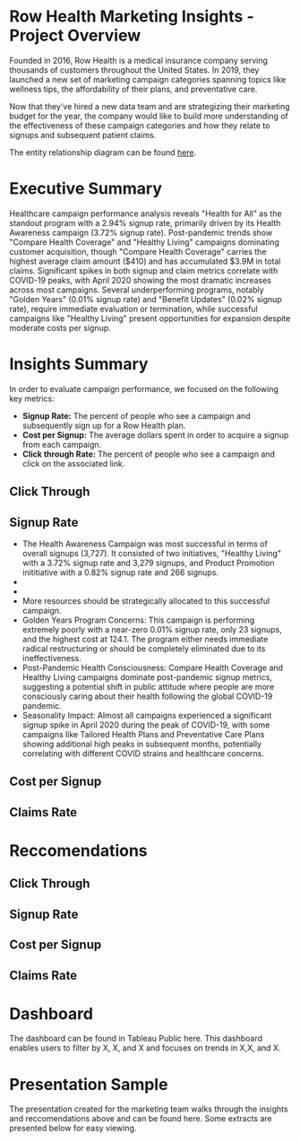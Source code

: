 # Row Health Marketing Insights - Project Overview

Founded in 2016, Row Health is a medical insurance company serving thousands of customers throughout the United States. In 2019, they launched a new set of marketing campaign categories spanning topics like wellness tips, the affordability of their plans, and preventative care. 

Now that they’ve hired a new data team and are strategizing their marketing budget for the year, the company would like to build more understanding of the effectiveness of these campaign categories and how they relate to signups and subsequent patient claims.

The entity relationship diagram can be found [here](https://github.com/madeleinevarda/RowHealth_analysis/blob/main/ERD.png). 

# Executive Summary

Healthcare campaign performance analysis reveals "Health for All" as the standout program with a 2.94% signup rate, primarily driven by its Health Awareness campaign (3.72% signup rate). Post-pandemic trends show "Compare Health Coverage" and "Healthy Living" campaigns dominating customer acquisition, though "Compare Health Coverage" carries the highest average claim amount ($410) and has accumulated $3.9M in total claims. Significant spikes in both signup and claim metrics correlate with COVID-19 peaks, with April 2020 showing the most dramatic increases across most campaigns. Several underperforming programs, notably "Golden Years" (0.01% signup rate) and "Benefit Updates" (0.02% signup rate), require immediate evaluation or termination, while successful campaigns like "Healthy Living" present opportunities for expansion despite moderate costs per signup.

# Insights Summary

In order to evaluate campaign performance, we focused on the following key metrics:

* **Signup Rate:** The percent of people who see a campaign and subsequently sign up for a Row Health plan.
* **Cost per Signup:** The average dollars spent in order to acquire a signup from each campaign.
* **Click through Rate:** The percent of people who see a campaign and click on the associated link.


## Click Through  

## Signup Rate 

* The Health Awareness Campaign was most successful in terms of overall signups (3,727). It consisted of two initiatives, "Healthy Living" with a 3.72% signup rate and 3,279 signups, and Product Promotion inititiative with a 0.82% signup rate and 266 signups. 
*
*
* More resources should be strategically allocated to this successful campaign.
* Golden Years Program Concerns: This campaign is performing extremely poorly with a near-zero 0.01% signup rate, only 23 signups, and the highest cost at 124.1. The program either needs immediate radical restructuring or should be completely eliminated due to its ineffectiveness.
* Post-Pandemic Health Consciousness: Compare Health Coverage and Healthy Living campaigns dominate post-pandemic signup metrics, suggesting a potential shift in public attitude where people are more consciously caring about their health following the global COVID-19 pandemic.
* Seasonality Impact: Almost all campaigns experienced a significant signup spike in April 2020 during the peak of COVID-19, with some campaigns like Tailored Health Plans and Preventative Care Plans showing additional high peaks in subsequent months, potentially correlating with different COVID strains and healthcare concerns.

## Cost per Signup

## Claims Rate 

# Reccomendations 

## Click Through 

## Signup Rate 

## Cost per Signup

## Claims Rate 

# Dashboard

The dashboard can be found in Tableau Public here. This dashboard enables users to filter by X, X, and X and focuses on trends in X,X, and X. 

# Presentation Sample

The presentation created for the marketing team walks through the insights and reccomendations above and can be found here. Some extracts are presented below for easy viewing. 
